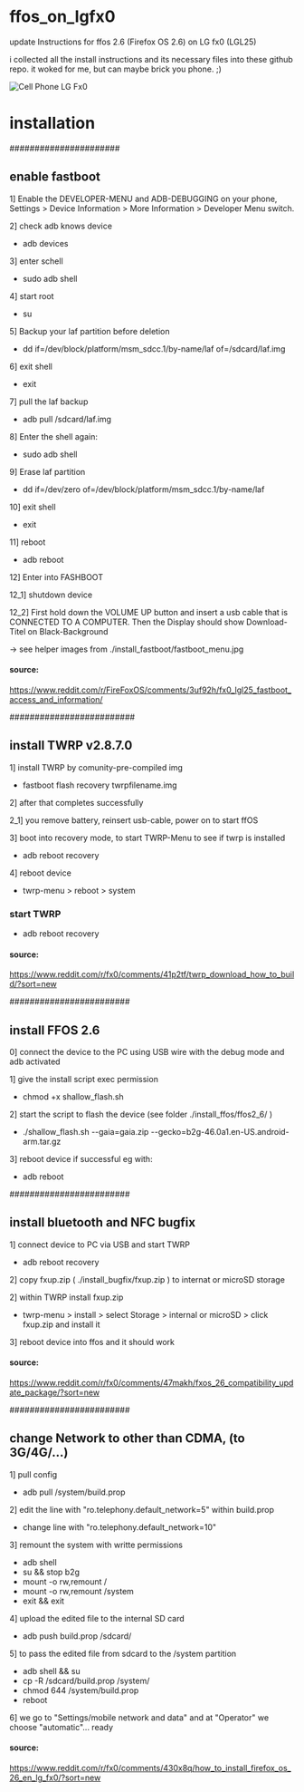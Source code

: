 # ffos_on_lgfx0
update Instructions for ffos 2.6 (Firefox OS 2.6) on LG fx0 (LGL25)

i collected all the install instructions and its necessary files into these github repo.
it woked for me, but can maybe brick you phone. ;)

<img src="https://github.com/stephanfriedrich/ffos_on_lgfx0/blob/master/lg_fx0.jpeg?raw=true" alt="Cell Phone LG Fx0">

# installation

######################
## enable fastboot

1] Enable the DEVELOPER-MENU and ADB-DEBUGGING on your phone,  Settings > Device Information > More Information > Developer Menu switch.

2] check adb knows device
- adb devices

3] enter schell
- sudo adb shell

4] start root
- su

5] Backup your laf partition before deletion
- dd if=/dev/block/platform/msm_sdcc.1/by-name/laf of=/sdcard/laf.img

6] exit shell
- exit

7] pull the laf backup
- adb pull /sdcard/laf.img

8] Enter the shell again:
- sudo adb shell

9] Erase laf partition
- dd if=/dev/zero of=/dev/block/platform/msm_sdcc.1/by-name/laf

10] exit shell
- exit

11] reboot
- adb reboot


12] Enter into FASHBOOT

12_1] shutdown device

12_2] First hold down the VOLUME UP button and insert a usb cable that is CONNECTED TO A COMPUTER.
Then the Display should show Download-Titel on Black-Background

-> see helper images from ./install_fastboot/fastboot_menu.jpg

#### source:
https://www.reddit.com/r/FireFoxOS/comments/3uf92h/fx0_lgl25_fastboot_access_and_information/


#########################
## install TWRP v2.8.7.0

1] install TWRP by comunity-pre-compiled img
- fastboot flash recovery twrpfilename.img

2] after that completes successfully 

2_1] you remove battery, reinsert usb-cable, power on to start ffOS

3] boot into recovery mode, to start TWRP-Menu to see if twrp is installed 
- adb reboot recovery

4] reboot device
- twrp-menu > reboot > system

### start TWRP
- adb reboot recovery

#### source:
https://www.reddit.com/r/fx0/comments/41p2tf/twrp_download_how_to_build/?sort=new


########################
## install FFOS 2.6

0] connect the device to the PC using USB wire with the debug mode and adb activated

1] give the install script exec permission
- chmod +x shallow_flash.sh

2] start the script to flash the device (see folder ./install_ffos/ffos2_6/ )
- ./shallow_flash.sh --gaia=gaia.zip --gecko=b2g-46.0a1.en-US.android-arm.tar.gz

3] reboot device if successful eg with:
- adb reboot


########################
## install bluetooth and NFC bugfix

1] connect device to PC via USB and start TWRP
- adb reboot recovery

2] copy fxup.zip ( ./install_bugfix/fxup.zip ) to internat or microSD storage

2] within TWRP install fxup.zip
- twrp-menu > install > select Storage > internal or microSD > click fxup.zip and install it

3] reboot device into ffos and it should work

#### source:
https://www.reddit.com/r/fx0/comments/47makh/fxos_26_compatibility_update_package/?sort=new


########################
## change Network to other than CDMA, (to 3G/4G/...)

1] pull config
- adb pull /system/build.prop

2] edit the line with "ro.telephony.default_network=5" within build.prop
- change line with "ro.telephony.default_network=10"

3] remount the system with writte permissions
- adb shell
- su && stop b2g
- mount -o rw,remount /
- mount -o rw,remount /system
- exit && exit

4] upload the edited file to the internal SD card
- adb push build.prop /sdcard/

5] to pass the edited file from sdcard to the /system partition
- adb shell && su
- cp -R /sdcard/build.prop /system/
- chmod 644 /system/build.prop
- reboot

6] we go to "Settings/mobile network and data" and at "Operator" we choose "automatic"... ready


#### source:
https://www.reddit.com/r/fx0/comments/430x8q/how_to_install_firefox_os_26_en_lg_fx0/?sort=new

